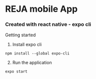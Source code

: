 # REJA mobile App

### Created with react native - expo cli

Getting started

1. Install expo cli
```
npm install --global expo-cli
```

2. Run the application
```
expo start
```